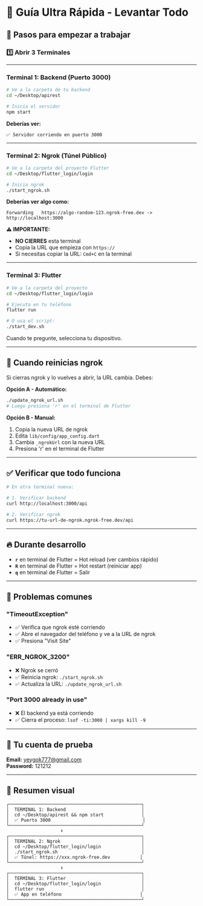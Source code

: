 # 🚀 Guía Ultra Rápida - Levantar Todo

## 📱 Pasos para empezar a trabajar

### 1️⃣ Abrir 3 Terminales

---

### **Terminal 1: Backend (Puerto 3000)**

```bash
# Ve a la carpeta de tu backend
cd ~/Desktop/apirest

# Inicia el servidor
npm start
```

**Deberías ver:**
```
✅ Servidor corriendo en puerto 3000
```

---

### **Terminal 2: Ngrok (Túnel Público)**

```bash
# Ve a la carpeta del proyecto Flutter
cd ~/Desktop/flutter_login/login

# Inicia ngrok
./start_ngrok.sh
```

**Deberías ver algo como:**
```
Forwarding   https://algo-random-123.ngrok-free.dev -> http://localhost:3000
```

**⚠️ IMPORTANTE:** 
- **NO CIERRES** esta terminal
- Copia la URL que empieza con `https://`
- Si necesitas copiar la URL: `Cmd+C` en la terminal

---

### **Terminal 3: Flutter**

```bash
# Ve a la carpeta del proyecto
cd ~/Desktop/flutter_login/login

# Ejecuta en tu teléfono
flutter run

# O usa el script:
./start_dev.sh
```

Cuando te pregunte, selecciona tu dispositivo.

---

## 🔄 Cuando reinicias ngrok

Si cierras ngrok y lo vuelves a abrir, la URL cambia. Debes:

**Opción A - Automático:**
```bash
./update_ngrok_url.sh
# Luego presiona 'r' en el terminal de Flutter
```

**Opción B - Manual:**
1. Copia la nueva URL de ngrok
2. Edita `lib/config/app_config.dart`
3. Cambia `_ngrokUrl` con la nueva URL
4. Presiona 'r' en el terminal de Flutter

---

## ✅ Verificar que todo funciona

```bash
# En otra terminal nueva:

# 1. Verificar backend
curl http://localhost:3000/api

# 2. Verificar ngrok
curl https://tu-url-de-ngrok.ngrok-free.dev/api
```

---

## 🔥 Durante desarrollo

- **`r`** en terminal de Flutter = Hot reload (ver cambios rápido)
- **`R`** en terminal de Flutter = Hot restart (reiniciar app)
- **`q`** en terminal de Flutter = Salir

---

## 🐛 Problemas comunes

### "TimeoutException"
- ✅ Verifica que ngrok esté corriendo
- ✅ Abre el navegador del teléfono y ve a la URL de ngrok
- ✅ Presiona "Visit Site"

### "ERR_NGROK_3200"
- ❌ Ngrok se cerró
- ✅ Reinicia ngrok: `./start_ngrok.sh`
- ✅ Actualiza la URL: `./update_ngrok_url.sh`

### "Port 3000 already in use"
- ❌ El backend ya está corriendo
- ✅ Cierra el proceso: `lsof -ti:3000 | xargs kill -9`

---

## 📝 Tu cuenta de prueba

**Email:** yeygok777@gmail.com  
**Password:** 121212

---

## 🎯 Resumen visual

```
┌─────────────────────────────────────────────────┐
│  TERMINAL 1: Backend                            │
│  cd ~/Desktop/apirest && npm start              │
│  ✅ Puerto 3000                                  │
└─────────────────────────────────────────────────┘
                    ⬇️
┌─────────────────────────────────────────────────┐
│  TERMINAL 2: Ngrok                              │
│  cd ~/Desktop/flutter_login/login               │
│  ./start_ngrok.sh                               │
│  ✅ Túnel: https://xxx.ngrok-free.dev           │
└─────────────────────────────────────────────────┘
                    ⬇️
┌─────────────────────────────────────────────────┐
│  TERMINAL 3: Flutter                            │
│  cd ~/Desktop/flutter_login/login               │
│  flutter run                                    │
│  ✅ App en teléfono                             │
└─────────────────────────────────────────────────┘
```
